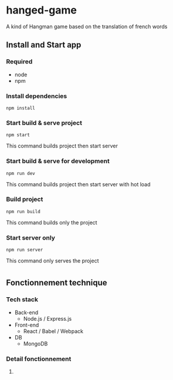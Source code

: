 # hanged-game
A kind of Hangman game based on the translation of french words

## Install and Start app

### Required

- node
- npm

### Install dependencies
```
npm install
```

### Start build & serve project
```
npm start
```
This command builds project then start server

### Start build & serve for development
```
npm run dev
```
This command builds project then start server with hot load

### Build project
```
npm run build
```
This command builds only the project

### Start server only
```
npm run server
```
This command only serves the project

#

## Fonctionnement technique

### Tech stack

- Back-end
  - Node.js / Express.js
- Front-end
  - React / Babel / Webpack
- DB
  - MongoDB

### Detail fonctionnement

1. 
